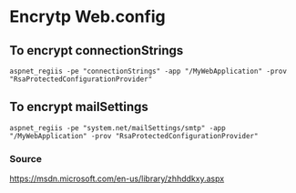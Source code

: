 # Encrytp Web.config


## To encrypt  connectionStrings

```
aspnet_regiis -pe "connectionStrings" -app "/MyWebApplication" -prov "RsaProtectedConfigurationProvider"
```

## To encrypt  mailSettings

```
aspnet_regiis -pe "system.net/mailSettings/smtp" -app "/MyWebApplication" -prov "RsaProtectedConfigurationProvider"
```


### Source

https://msdn.microsoft.com/en-us/library/zhhddkxy.aspx
